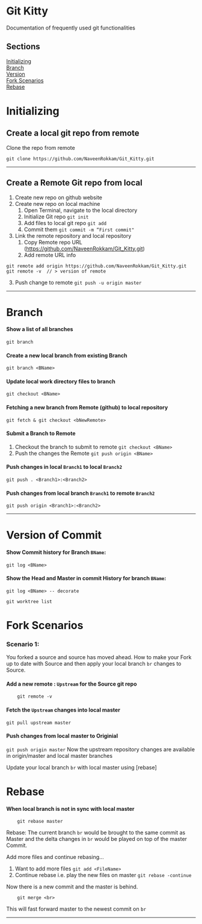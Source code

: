 # Git Kitty
Documentation of frequently used git functionalities

## Sections
[Initializing](#Initializing)  
[Branch](#Branch)  
[Version](#Version-of-Commit)  
[Fork Scenarios](#Fork-Scenarios)  
[Rebase](#Rebase)  


# Initializing

## Create a local git repo from remote
Clone the repo from remote
```
git clone https://github.com/NaveenRokkam/Git_Kitty.git
```
---
## Create a Remote Git repo from local
1. Create new repo on github website
2. Create new repo on local machine
   1. Open Terminal, navigate to the local directory
   2. Initialize Git repo `git init`
   3. Add files to local git repo `git add`
   4. Commit them `git commit -m “First commit"`
3. Link the remote repository and local repository
   1. Copy Remote repo URL (https://github.com/NaveenRokkam/Git_Kitty.git)
   2. Add remote URL info
```
git remote add origin https://github.com/NaveenRokkam/Git_Kitty.git
git remote -v  // > version of remote
```
   3. Push change to remote `git push -u origin master`

***
# Branch

#### Show a list of all branches
`git branch`

#### Create a new local branch from existing Branch
`git branch <BName>`

#### Update local work directory files to branch <BName>
`git checkout <BName>`

#### Fetching a new branch <bNewRemote> from Remote (github) to local repository
`git fetch & git checkout <bNewRemote>`

#### Submit a Branch to Remote
1. Checkout the branch to submit to remote `git checkout <BName>`
2. Push the changes the Remote `git push origin <BName>`

#### Push changes in local `Branch1` to local `Branch2`
`git push . <Branch1>:<Branch2>`

#### Push changes from local branch `Branch1` to remote `Branch2`
`git push origin <Branch1>:<Branch2>`

***
# Version of Commit
#### Show Commit history for Branch `BName`:
`git log <BName>`
#### Show the Head and Master in commit History for branch `BName`:
`git log <BName> -- decorate`

`git worktree list`

# Fork Scenarios

### Scenario 1:
You forked a source and source has moved ahead. How to make your Fork up to date with Source and then apply your local branch `br` changes to Source.

#### Add a new remote : `Upstream` for the Source git repo
``` git remote add Upstream https://github.com/NaveenRokkam/Git_Kitty.git ( Originial source which was used to fork)
    git remote -v
```

#### Fetch the `Upstream` changes into local master
`git pull upstream master`

#### Push changes from local master to Originial
`git push origin master`
Now the upstream repository changes are available in origin/master and local master branches

Update your local branch `br` with local master using [rebase]


# Rebase
#### When local branch is not in sync with local master
``` git checkout <br>
    git rebase master
```
Rebase: The current branch `br` would be brought to the same commit as Master and the delta changes in `br` would be played on top of the master Commit.

Add more files and continue rebasing...
1. Want to add more files `git add <FileName>`
2. Continue rebase i.e. play the new files on master `git rebase -continue`

Now there is a new commit and the master is behind.
``` git checkout master
    git merge <br>
```
This will fast forward master to the newest commit on `br`

***
